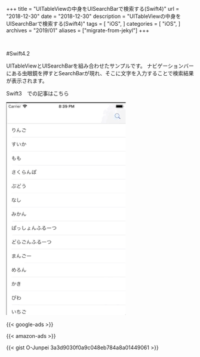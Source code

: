 +++
title = "UITableViewの中身をUISearchBarで検索する(Swift4)"
url = "2018-12-30"
date = "2018-12-30"
description = "UITableViewの中身をUISearchBarで検索する(Swift4)"
tags = [
  "iOS",
]
categories = [
    "iOS",
]
archives = "2019/01"
aliases = ["migrate-from-jekyl"]
+++

<br>


#Swift4.2

UITableViewとUISearchBarを組み合わせたサンプルです。
ナビゲーションバーにある虫眼鏡を押すとSearchBarが現れ、そこに文字を入力することで検索結果が表示されます。

Swift3　での記事はこちら

![alt](1.gif)

<!-- Google Ads -->
{{< google-ads >}}

<!-- Amazon Ads -->
{{< amazon-ads >}}


{{< gist O-Junpei 3a3d9030f0a9c048eb784a8a01449061 >}}
